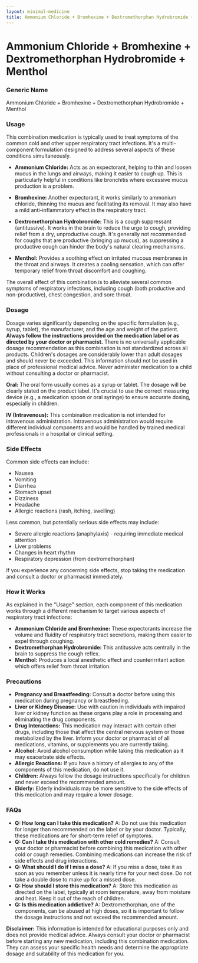 ```yaml
---
layout: minimal-medicine
title: Ammonium Chloride + Bromhexine + Dextromethorphan Hydrobromide + Menthol
---
```


# Ammonium Chloride + Bromhexine + Dextromethorphan Hydrobromide + Menthol
### Generic Name

Ammonium Chloride + Bromhexine + Dextromethorphan Hydrobromide + Menthol


### Usage

This combination medication is typically used to treat symptoms of the common cold and other upper respiratory tract infections.  It's a multi-component formulation designed to address several aspects of these conditions simultaneously.

* **Ammonium Chloride:** Acts as an expectorant, helping to thin and loosen mucus in the lungs and airways, making it easier to cough up. This is particularly helpful in conditions like bronchitis where excessive mucus production is a problem.

* **Bromhexine:**  Another expectorant, it works similarly to ammonium chloride, thinning the mucus and facilitating its removal.  It may also have a mild anti-inflammatory effect in the respiratory tract.

* **Dextromethorphan Hydrobromide:** This is a cough suppressant (antitussive).  It works in the brain to reduce the urge to cough, providing relief from a dry, unproductive cough.  It's generally not recommended for coughs that are productive (bringing up mucus), as suppressing a productive cough can hinder the body's natural clearing mechanisms.

* **Menthol:** Provides a soothing effect on irritated mucous membranes in the throat and airways.  It creates a cooling sensation, which can offer temporary relief from throat discomfort and coughing.


The overall effect of this combination is to alleviate several common symptoms of respiratory infections, including cough (both productive and non-productive), chest congestion, and sore throat.


### Dosage

Dosage varies significantly depending on the specific formulation (e.g., syrup, tablet), the manufacturer, and the age and weight of the patient.  **Always follow the instructions provided on the medication label or as directed by your doctor or pharmacist.**  There is no universally applicable dosage recommendation as this combination is not standardized across all products.  Children's dosages are considerably lower than adult dosages and should never be exceeded.  This information should not be used in place of professional medical advice.  Never administer medication to a child without consulting a doctor or pharmacist.

**Oral:**  The oral form usually comes as a syrup or tablet.  The dosage will be clearly stated on the product label. It's crucial to use the correct measuring device (e.g., a medication spoon or oral syringe) to ensure accurate dosing, especially in children.

**IV (Intravenous):**  This combination medication is not intended for intravenous administration.  Intravenous administration would require different individual components and would be handled by trained medical professionals in a hospital or clinical setting.


### Side Effects

Common side effects can include:

* Nausea
* Vomiting
* Diarrhea
* Stomach upset
* Dizziness
* Headache
* Allergic reactions (rash, itching, swelling)

Less common, but potentially serious side effects may include:

* Severe allergic reactions (anaphylaxis) - requiring immediate medical attention
* Liver problems
* Changes in heart rhythm
* Respiratory depression (from dextromethorphan)


If you experience any concerning side effects, stop taking the medication and consult a doctor or pharmacist immediately.


### How it Works

As explained in the "Usage" section, each component of this medication works through a different mechanism to target various aspects of respiratory tract infections:

* **Ammonium Chloride and Bromhexine:** These expectorants increase the volume and fluidity of respiratory tract secretions, making them easier to expel through coughing.
* **Dextromethorphan Hydrobromide:** This antitussive acts centrally in the brain to suppress the cough reflex.
* **Menthol:** Produces a local anesthetic effect and counterirritant action which offers relief from throat irritation.


### Precautions

* **Pregnancy and Breastfeeding:** Consult a doctor before using this medication during pregnancy or breastfeeding.
* **Liver or Kidney Disease:** Use with caution in individuals with impaired liver or kidney function as these organs play a role in processing and eliminating the drug components.
* **Drug Interactions:**  This medication may interact with certain other drugs, including those that affect the central nervous system or those metabolized by the liver. Inform your doctor or pharmacist of all medications, vitamins, or supplements you are currently taking.
* **Alcohol:** Avoid alcohol consumption while taking this medication as it may exacerbate side effects.
* **Allergic Reactions:** If you have a history of allergies to any of the components of this medication, do not use it.
* **Children:**  Always follow the dosage instructions specifically for children and never exceed the recommended amount.
* **Elderly:**  Elderly individuals may be more sensitive to the side effects of this medication and may require a lower dosage.


### FAQs

* **Q: How long can I take this medication?** A:  Do not use this medication for longer than recommended on the label or by your doctor.  Typically, these medications are for short-term relief of symptoms.
* **Q: Can I take this medication with other cold remedies?** A: Consult your doctor or pharmacist before combining this medication with other cold or cough remedies.  Combining medications can increase the risk of side effects and drug interactions.
* **Q: What should I do if I miss a dose?** A: If you miss a dose, take it as soon as you remember unless it is nearly time for your next dose. Do not take a double dose to make up for a missed dose.
* **Q: How should I store this medication?** A: Store this medication as directed on the label, typically at room temperature, away from moisture and heat. Keep it out of the reach of children.
* **Q: Is this medication addictive?** A: Dextromethorphan, one of the components, can be abused at high doses, so it is important to follow the dosage instructions and not exceed the recommended amount.


**Disclaimer:** This information is intended for educational purposes only and does not provide medical advice. Always consult your doctor or pharmacist before starting any new medication, including this combination medication.  They can assess your specific health needs and determine the appropriate dosage and suitability of this medication for you.
